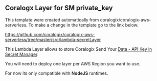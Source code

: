 ## Coralogx Layer for SM private_key

This template were created automatically from coralogix/coralogix-aws-serverless.
To make a change in the template go to the link below.

https://github.com/coralogix/coralogix-aws-serverless/tree/master/src/lambda-secretLayer

This Lambda Layer allows to store Coralogix Send Your [Data - API Key in Secret Manager](https://serverlessrepo.aws.amazon.com/applications/eu-central-1/597078901540/Coralogix-Lambda-SSMLayer). 

You will need to deploy one layer per AWS Region you want to use. 

For now its only compatible with **NodeJS** runtimes.

